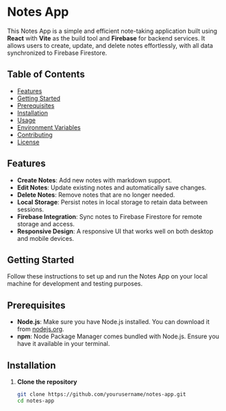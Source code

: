 # Notes App

This Notes App is a simple and efficient note-taking application built using **React** with **Vite** as the build tool and **Firebase** for backend services. It allows users to create, update, and delete notes effortlessly, with all data synchronized to Firebase Firestore.

## Table of Contents

- [Features](#features)
- [Getting Started](#getting-started)
- [Prerequisites](#prerequisites)
- [Installation](#installation)
- [Usage](#usage)
- [Environment Variables](#environment-variables)
- [Contributing](#contributing)
- [License](#license)

## Features

- **Create Notes**: Add new notes with markdown support.
- **Edit Notes**: Update existing notes and automatically save changes.
- **Delete Notes**: Remove notes that are no longer needed.
- **Local Storage**: Persist notes in local storage to retain data between sessions.
- **Firebase Integration**: Sync notes to Firebase Firestore for remote storage and access.
- **Responsive Design**: A responsive UI that works well on both desktop and mobile devices.

## Getting Started

Follow these instructions to set up and run the Notes App on your local machine for development and testing purposes.

## Prerequisites

- **Node.js**: Make sure you have Node.js installed. You can download it from [nodejs.org](https://nodejs.org/).
- **npm**: Node Package Manager comes bundled with Node.js. Ensure you have it available in your terminal.

## Installation

1. **Clone the repository**

   ```bash
   git clone https://github.com/yourusername/notes-app.git
   cd notes-app

